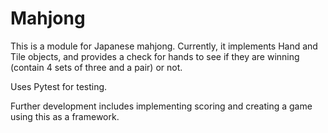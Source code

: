 # Mahjong

This is a module for Japanese mahjong. Currently, it implements Hand and Tile objects, and provides a check for hands to see if they are winning (contain 4 sets of three and a pair) or not.

Uses Pytest for testing.

Further development includes implementing scoring and creating a game using this as a framework.
